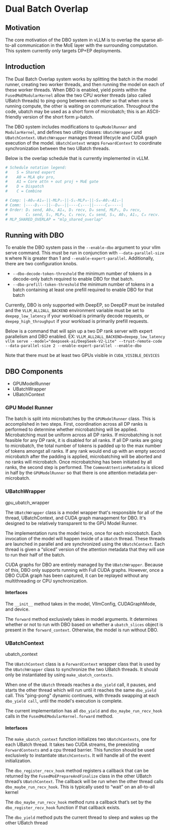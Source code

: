 # Dual Batch Overlap

## Motivation

The core motivation of the DBO system in vLLM is to overlap the sparse all-to-all communication in the MoE layer with the surrounding computation. This system currently only targets DP+EP deployments.

## Introduction

The Dual Batch Overlap system works by splitting the batch in the model runner, creating two worker threads, and then running the model on each of these worker threads. When DBO is enabled, yield points within the `FusedMoEModularKernel` allow the two CPU worker threads (also called UBatch threads) to ping-pong between each other so that when one is running compute, the other is waiting on communication. Throughout the code, ubatch may be used as a short form of microbatch; this is an ASCII-friendly version of the short form µ-batch.

The DBO system includes modifications to `GpuModelRunner` and `ModularKernel`, and defines two utility classes: `UBatchWrapper` and `UBatchContext`. `UBatchWrapper` manages thread lifecycle and CUDA graph execution of the model. `UBatchContext` wraps `ForwardContext` to coordinate synchronization between the two UBatch threads.

Below is the overlap schedule that is currently implemented in vLLM.

```python
# Schedule notation legend:
#    S = Shared expert
#    A0 = MLA qkv pro,
#    A1 = Core attn + out proj + MoE gate
#    D = Dispatch
#    C = Combine

# Comp: |-A0₀-A1₀-||-MLP₁-||-S₁-MLP₀-||-S₀-A0₁-A1₁-|
# Comm: |----D₁---||--D₀--||----C₁---||-----C₀-----|
# Order: D₁ send, A0₀, A1₀, D₁ recv, D₀ send, MLP₁, D₀ recv,
#        C₁ send, S₁, MLP₀, C₁ recv, C₀ send, S₀, A0₁, A1₁, C₀ recv.
# MLP_SHARED_OVERLAP = "mlp_shared_overlap"
```

## Running with DBO

To enable the DBO system pass in the `--enable-dbo` argument to your vllm serve command. This must be run in conjunction with `--data-parallel-size N` where N is greater than 1 and `--enable-expert-parallel`. Additionally, there are two configuration knobs.

* `--dbo-decode-token-threshold` the minimum number of tokens in a decode-only batch required to enable DBO for that batch.
* `--dbo-prefill-token-threshold` the minimum number of tokens in a batch containing at least one prefill required to enable DBO for that batch

Currently, DBO is only supported with DeepEP, so DeepEP must be installed and the `VLLM_ALL2ALL_BACKEND` environment variable must be set to `deepep_low_latency` if your workload is primarily decode requests, or `deepep_high_throughput` if your workload is primarily prefill requests.

Below is a command that will spin up a two DP rank server with expert parallelism and DBO enabled.
EX: `VLLM_ALL2ALL_BACKEND=deepep_low_latency vllm serve --model="deepseek-ai/DeepSeek-V2-Lite" --trust-remote-code --data-parallel-size 2 --enable-expert-parallel --enable-dbo`

Note that there must be at least two GPUs visible in `CUDA_VISIBLE_DEVICES`

## DBO Components

* GPUModelRunner
* UBatchWrapper
* UBatchContext

### GPU Model Runner

The batch is split into microbatches by the `GPUModelRunner` class. This is accomplished in two steps. First, coordination across all DP ranks is performed to determine whether microbatching will be applied. Microbatching must be uniform across all DP ranks. If microbatching is not feasible for any DP rank, it is disabled for all ranks. If all DP ranks are going to microbatch, the total number of tokens is padded up to the max number of tokens amongst all ranks. If any rank would end up with an empty second microbatch after the padding is applied, microbatching will be aborted and no ranks will microbatch. Once microbatching has been initiated by all ranks, the second step is performed. The `CommonAttentionMetadata` is sliced in half by the `GPUModelRunner` so that there is one attention metadata per-microbatch.

### UBatchWrapper

gpu_ubatch_wrapper

The `UBatchWrapper` class is a model wrapper that's responsible for all of the thread, UBatchContext, and CUDA graph management for DBO. It's designed to be relatively transparent to the GPU Model Runner.

The implementation runs the model twice, once for each microbatch. Each invocation of the model will happen inside of a `UBatch` thread. These threads are launched in parallel and are synchronized using the `UBatchContext`. Each thread is given a “sliced” version of the attention metadata that they will use to run their half of the batch.

CUDA graphs for DBO are entirely managed by the `UBatchWrapper`. Because of this, DBO only supports running with Full CUDA graphs. However, once a DBO CUDA graph has been captured, it can be replayed without any multithreading or CPU synchronization.

#### Interfaces

The `__init__` method takes in the model, VllmConfig, CUDAGraphMode, and device.

The `forward` method exclusively takes in model arguments. It determines whether or not to run with DBO based on whether a `ubatch_slices` object is present in the `forward_context`. Otherwise, the model is run without DBO.

### UBatchContext

ubatch_context

The `UBatchContext` class is a `ForwardContext` wrapper class that is used by the `UBatchWrapper` class to synchronize the two UBatch threads. It should only be instantiated by using `make_ubatch_contexts`.

When one of the `UBatch` threads reaches a `dbo_yield` call, it pauses, and starts the other thread which will run until it reaches the same `dbo_yield` call. This "ping-pong" dynamic continues, with threads swapping at each `dbo_yield call`, until the model's execution is complete.

The current implementation has all `dbo_yield` and `dbo_maybe_run_recv_hook` calls in the `FusedMoEModularKernel.forward` method.

#### Interfaces

The `make_ubatch_context` function initializes two `UBatchContexts`, one for each UBatch thread. It takes two CUDA streams, the preexisting `ForwardContexts` and a cpu thread barrier. This function should be used exclusively to instantiate `UBatchContexts`. It will handle all of the event initialization.

The `dbo_register_recv_hook` method registers a callback that can be returned by the `FusedMoEPrepareAndFinalize` class in the other UBatch thread’s `UBatchContext`. The callback will be run when the other thread calls `dbo_maybe_run_recv_hook`. This is typically used to “wait” on an all-to-all kernel

The `dbo_maybe_run_recv_hook` method runs a callback that’s set by the `dbo_register_recv_hook` function if that callback exists.

The `dbo_yield` method puts the current thread to sleep and wakes up the other UBatch thread
